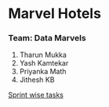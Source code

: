 # Marvel Hotels

### Team: Data Marvels

1. Tharun Mukka
2. Yash Kamtekar
3. Priyanka Math
4. Jithesh KB


[Sprint wise tasks](https://docs.google.com/spreadsheets/d/1maXOmK5Y-3pWCJE2n4qdf0sdybZ7vg5R/edit?usp=sharing&ouid=102172335852872318515&rtpof=true&sd=true)
